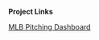 **Project Links**

[MLB Pitching Dashboard ](https://public.tableau.com/app/profile/suraj.swarup/viz/PitchingDashboard_SSwar/Dashboard1)
